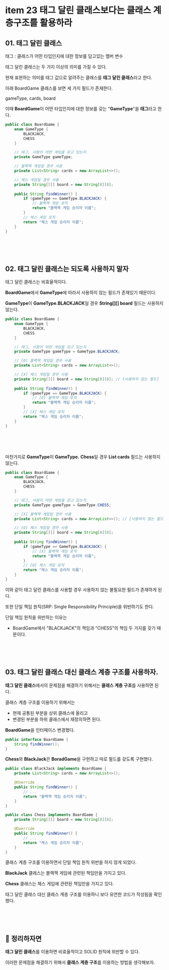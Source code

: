 # item 23 태그 달린 클래스보다는 클래스 계층구조를 활용하라

## 01. 태그 달린 클래스

태그 : 클래스가 어떤 타입인지에 대한 정보를 담고있는 멤버 변수

태그 달린 클래스는 두 가지 이상의 의미를 가질 수 있다.

현재 표현하는 의미를 태그 값으로 알려주는 클래스를 **태그 달린 클래스**라고 한다.

아래 BoardGame 클래스를 보면 세 가지 필드가 존재한다.

gameType, cards, board

이때 **BoardGame**이 어떤 타입인지에 대한 정보를 갖는 "**GameType**"을 **태그**라고 한다.

```java
public class BoardGame {
    enum GameType {
        BLACKJACK,
        CHESS
    }

    // 태그, 사람이 어떤 게임을 갖고 있는지
    private GameType gameType;

    // 블랙잭 게임일 경우 사용
    private List<String> cards = new ArrayList<>();

    // 체스 게임일 경우 사용
    private String[][] board = new String[8][8];
    
    public String findWinner() {
        if (gameType == GameType.BLACKJACK) {
            // 블랙잭 게임 로직
            return "블랙잭 게임 승리자 이름";
        }
        // 체스 게임 로직
        return "체스 게임 승리자 이름";
    }
}
```

<br>
<br>
<br>

## 02\. 태그 달린 클래스는 되도록 사용하지 말자

태그 달린 클래스는 비효율적이다.

**BoardGame**에서 **GameType**에 따라서 사용하지 않는 필드가 존재있기 때문이다.

**GameType**이 **GameType.BLACKJACK**일 경우 **String\[\]\[\] board** 필드는 사용하지 않는다.

```java
public class BoardGame {
    enum GameType {
        BLACKJACK,
        CHESS
    }

    // 태그, 사람이 어떤 게임을 갖고 있는지
    private GameType gameType = GameType.BLACKJACK;

    // [O] 블랙잭 게임일 경우 사용
    private List<String> cards = new ArrayList<>();

    // [X] 체스 게임일 경우 사용
    private String[][] board = new String[8][8]; // [사용하지 않는 필드]
    
    public String findWinner() {
        if (gameType == GameType.BLACKJACK) {
            // [O] 블랙잭 게임 로직
            return "블랙잭 게임 승리자 이름";
        }
        // [X] 체스 게임 로직
        return "체스 게임 승리자 이름";
    }
}
```

<br>
<br>
<br>

마찬가지로 **GameType**이 **GameType.** **Chess**일 경우 **List<String> cards** 필드는 사용하지 않는다.

```java
public class BoardGame {
    enum GameType {
        BLACKJACK,
        CHESS
    }

    // 태그, 사람이 어떤 게임을 갖고 있는지
    private GameType gameType = GameType.CHESS;

    // [X] 블랙잭 게임일 경우 사용
    private List<String> cards = new ArrayList<>(); // [사용하지 않는 필드]

    // [O] 체스 게임일 경우 사용
    private String[][] board = new String[8][8];
    
    public String findWinner() {
        if (gameType == GameType.BLACKJACK) {
            // [X] 블랙잭 게임 로직
            return "블랙잭 게임 승리자 이름";
        }
        // [O] 체스 게임 로직
        return "체스 게임 승리자 이름";
    }
}
```

이와 같이 태그 달린 클래스를 사용할 경우 사용하지 않는 불필요한 필드가 존재하게 된다.

또한 단일 책임 원칙(SRP: Single Responsibility Principle)을 위반하기도 한다.

단일 책임 원칙을 위반하는 이유는

-   BoardGame에서 "BLACKJACK"의 책임과 "CHESS"의 책임 두 가지를 갖기 때문이다.
  
<br>
<br>
<br>

## 03\. 태그 달린 클래스 대신 클래스 계층 구조를 사용하자.

**태그 달린 클래스**에서의 문제점을 해결하기 위해서는 **클래스 계층 구조**를 사용하면 된다.

클래스 계층 구조를 이용하기 위해서는

-   현재 공통된 부분을 상위 클래스에 올리고
-   변경된 부분을 하위 클래스에서 재정의하면 된다.

**BoardGame**을 인터페이스 변경했다.

```java
public interface BoardGame {
    String findWinner();
}
```

**Chess**와 **BlackJack**은 **BoradGame**을 구현하고 따로 필드를 갖도록 구현했다.

```java
public class BlackJack implements BoardGame {
    private List<String> cards = new ArrayList<>();

    @Override
    public String findWinner() {
        // ...
        return "블랙잭 게임 승리자 이름";
    }
}

public class Chess implements BoardGame {
    private String[][] board = new String[8][8];

    @Override
    public String findWinner() {
        // ...
        return "체스 게임 승리자 이름";
    }
}
```

클래스 계층 구조를 이용하면서 단일 책임 원칙 위반을 하지 않게 되었다.

**BlackJack** 클래스는 블랙잭 게임에 관련된 책임만을 가지고 있다.

**Chess** 클래스는 체스 게임에 관련된 책임만을 가지고 있다.

태그 달린 클래스 대신 클래스 계층 구조를 이용하니 보다 유연한 코드가 작성됨을 확인했다.
  
<br>
<br>
<br>

## 👊 정리하자면

**태그 달린 클래스**를 이용하면 비효율적이고 SOLID 원칙에 위반할 수 있다.

이러한 문제점을 해결하기 위해서 **클래스 계층 구조**를 이용하는 방법을 생각해보자.
